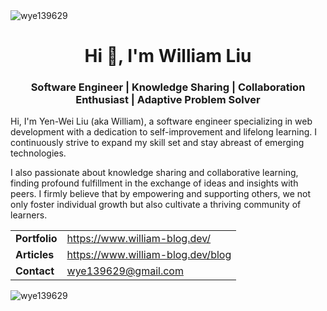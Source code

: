 <img src="https://komarev.com/ghpvc/?username=wye139629&label=Profile%20views&color=0e75b6&style=flat" alt="wye139629" />  
<h1 align="center">Hi 👋, I'm William Liu</h1>

<h3 align="center">Software Engineer | Knowledge Sharing | Collaboration Enthusiast | Adaptive Problem Solver</h3>

<p>
Hi, I'm Yen-Wei Liu (aka William), a software engineer specializing in web development with a dedication to self-improvement and lifelong learning. I continuously strive to expand my skill set and stay abreast of emerging technologies.

I also passionate about knowledge sharing and collaborative learning, finding profound fulfillment in the exchange of ideas and insights with peers. I firmly believe that by empowering and supporting others, we not only foster individual growth but also cultivate a thriving community of learners.
</p>

<table>
  <tr>
    <td><strong>Portfolio</strong></td>
    <td><a href="https://www.william-blog.dev/">https://www.william-blog.dev/</a></td>
  </tr>
  <tr>
    <td><strong>Articles</strong></td>
     <td><a href="https://www.william-blog.dev/blog">https://www.william-blog.dev/blog</a></td>
  </tr>
  <tr>
    <td><strong>Contact</strong></td>
     <td><a href="mailto:wye139629@gmail.com">wye139629@gmail.com</a></td>
  </tr>
</table>

<div>
  <img src="https://github-readme-stats.vercel.app/api/top-langs?username=wye139629&show_icons=true&locale=en&layout=compact" alt="wye139629" />  
</div>

  
